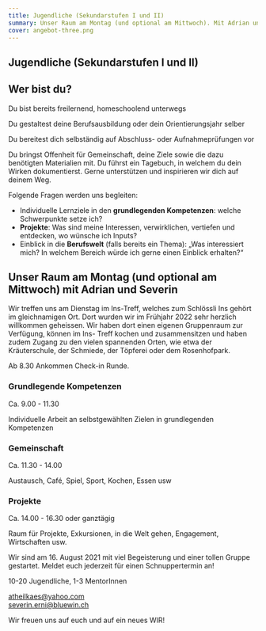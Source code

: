 ```yaml
---
title: Jugendliche (Sekundarstufen I und II)
summary: Unser Raum am Montag (und optional am Mittwoch). Mit Adrian und Severin
cover: angebot-three.png
---
```


## Jugendliche (Sekundarstufen I und II)

## Wer bist du?

Du bist bereits freilernend, homeschoolend unterwegs

Du gestaltest deine Berufsausbildung oder dein Orientierungsjahr selber

Du bereitest dich selbständig auf Abschluss- oder Aufnahmeprüfungen vor

Du bringst Offenheit für Gemeinschaft, deine Ziele sowie die dazu benötigten Materialien mit. Du führst ein Tagebuch, in welchem du dein Wirken dokumentierst. Gerne unterstützen und inspirieren wir dich auf deinem Weg.

Folgende Fragen werden uns begleiten:

- Individuelle Lernziele in den **grundlegenden Kompetenzen**: welche Schwerpunkte setze ich?
- **Projekte**: Was sind meine Interessen, verwirklichen, vertiefen und entdecken, wo wünsche ich Inputs?
- Einblick in die **Berufswelt** (falls bereits ein Thema): „Was interessiert mich? In welchem Bereich würde ich gerne einen Einblick erhalten?“

## Unser Raum am Montag (und optional am Mittwoch) mit Adrian und Severin

Wir treffen uns am Dienstag im Ins-Treff, welches zum Schlössli Ins gehört im gleichnamigen Ort. Dort wurden wir im Frühjahr 2022 sehr herzlich willkommen geheissen. Wir haben dort einen eigenen Gruppenraum zur Verfügung, können im Ins- Treff kochen und zusammensitzen und haben zudem Zugang zu den vielen spannenden Orten, wie etwa der Kräuterschule, der Schmiede, der Töpferei oder dem Rosenhofpark.

Ab 8.30 Ankommen Check-in Runde.

### Grundlegende Kompetenzen

Ca. 9.00 - 11.30

Individuelle Arbeit an selbstgewählten Zielen in grundlegenden Kompetenzen

### Gemeinschaft

Ca. 11.30 - 14.00

Austausch, Café, Spiel, Sport, Kochen, Essen usw

### Projekte

Ca. 14.00 - 16.30 oder ganztägig

Raum für Projekte, Exkursionen, in die Welt gehen, Engagement, Wirtschaften usw.

Wir sind am 16. August 2021 mit viel Begeisterung und einer tollen Gruppe gestartet. Meldet euch jederzeit für einen Schnuppertermin an!

10-20 Jugendliche, 1-3 MentorInnen

[atheilkaes@yahoo.com](atheilkaes@yahoo.com) \
[severin.erni@bluewin.ch](severin.erni@bluewin.ch)

Wir freuen uns auf euch und auf ein neues WIR!
